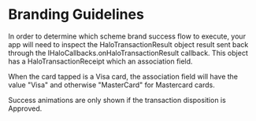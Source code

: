 # Branding Guidelines

In order to determine which scheme brand success flow to execute, your app will need to inspect the HaloTransactionResult object result sent back through the IHaloCallbacks.onHaloTransactionResult callback. This object has a HaloTransactionReceipt which an association field.

When the card tapped is a Visa card, the association field will have the value "Visa" and otherwise "MasterCard" for Mastercard cards.

Success animations are only shown if the transaction disposition is Approved.